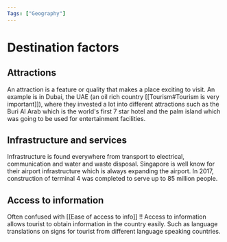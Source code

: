 ```yaml
---
Tags: ["Geography"]
---
```

# Destination factors
## Attractions
An attraction is a feature or quality that makes a place exciting to visit. An example is in Dubai, the UAE (an oil rich country [[Tourism#Tourism is very important]]), where they invested a lot into different attractions such as the Buri Al Arab which is the world's first 7 star hotel and the palm island which was going to be used for entertainment facilities.
## Infrastructure and services
Infrastructure is found everywhere from transport to electrical, communication and water and waste disposal. Singapore is well know for their airport infrastructure which is always expanding the airport. In 2017, construction of terminal 4 was completed to serve up to 85 million people. 
## Access to information
Often confused with [[Ease of access to info]] !! Access to information allows tourist to obtain information in the country easily. Such as language translations on signs for tourist from different language speaking countries. 